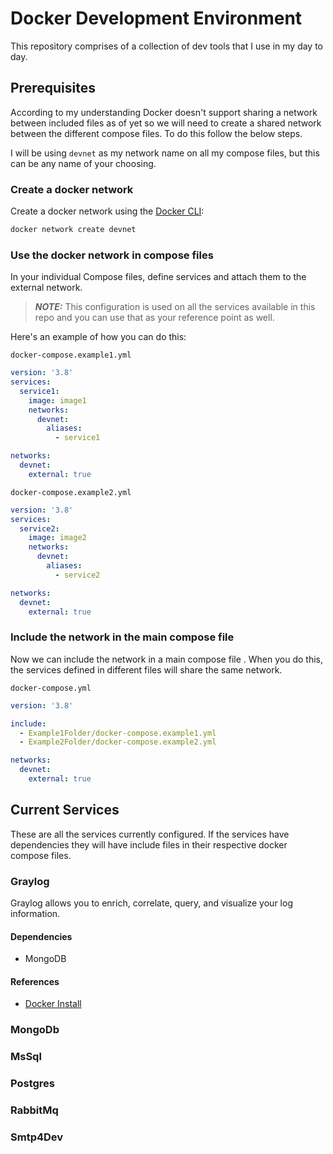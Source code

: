 # Docker Development Environment

This repository comprises of a collection of dev tools that I use in my day to day.

## Prerequisites

According to my understanding Docker doesn't support sharing a network between included files as of yet so we will need to create a shared network between the different compose files.
To do this follow the below steps.

I will be using `devnet` as my network name on all my compose files, but this can be any name of your choosing.

### Create a docker network

Create a docker network using the [Docker CLI](https://docs.docker.com/engine/reference/commandline/cli/):

```bash
docker network create devnet
```

### Use the docker network in compose files

In your individual Compose files, define services and attach them to the external network. 

> **_NOTE:_** This configuration is used on all the services available in this repo and you can use that as your reference point as well.


Here's an example of how you can do this:

`docker-compose.example1.yml`

```yaml
version: '3.8'
services:
  service1:
    image: image1
    networks:
      devnet:
        aliases:
          - service1

networks:
  devnet:
    external: true
```

`docker-compose.example2.yml`

```yaml
version: '3.8'
services:
  service2:
    image: image2
    networks:
      devnet:
        aliases:
          - service2

networks:
  devnet:
    external: true
```

### Include the network in the main compose file

Now we can include the network in a main compose file . When you do this, the services defined in different files will share the same network.

`docker-compose.yml`

```yaml
version: '3.8'

include:
  - Example1Folder/docker-compose.example1.yml
  - Example2Folder/docker-compose.example2.yml

networks:
  devnet:
    external: true
```

## Current Services

These are all the services currently configured. If the services have dependencies they will have include files in their respective docker compose files.

### Graylog

Graylog allows you to enrich, correlate, query, and visualize your log information.

#### Dependencies
- MongoDB

#### References
- [Docker Install](https://go2docs.graylog.org/5-0/downloading_and_installing_graylog/docker_installation.htm)

### MongoDb
### MsSql
### Postgres
### RabbitMq
### Smtp4Dev
